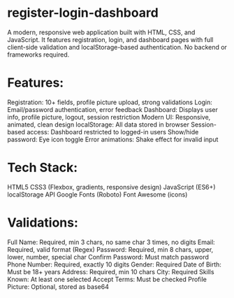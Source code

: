 # register-login-dashboard
A modern, responsive web application built with HTML, CSS, and JavaScript. It features registration, login, and dashboard pages with full client-side validation and localStorage-based authentication. No backend or frameworks required.
# Features:
Registration: 10+ fields, profile picture upload, strong validations
Login: Email/password authentication, error feedback
Dashboard: Displays user info, profile picture, logout, session restriction
Modern UI: Responsive, animated, clean design
localStorage: All data stored in browser
Session-based access: Dashboard restricted to logged-in users
Show/hide password: Eye icon toggle
Error animations: Shake effect for invalid input
# Tech Stack:
HTML5
CSS3 (Flexbox, gradients, responsive design)
JavaScript (ES6+)
localStorage API
Google Fonts (Roboto)
Font Awesome (icons)
# Validations:
Full Name: Required, min 3 chars, no same char 3 times, no digits
Email: Required, valid format (Regex)
Password: Required, min 8 chars, upper, lower, number, special char
Confirm Password: Must match password
Phone Number: Required, exactly 10 digits
Gender: Required
Date of Birth: Must be 18+ years
Address: Required, min 10 chars
City: Required
Skills Known: At least one selected
Accept Terms: Must be checked
Profile Picture: Optional, stored as base64
